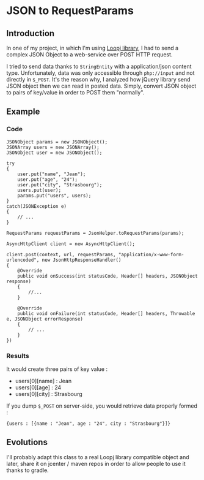 # JSON to RequestParams

## Introduction

In one of my project, in which I'm using [Loopj library](http://loopj.com/android-async-http/), I had to send a complex JSON Object to a web-service over POST HTTP request.

I tried to send data thanks to `StringEntity` with a application/json content type. Unfortunately, data was only accessible through `php://input` and not directly in `$_POST`. It's the reason why, I analyzed how jQuery library send JSON object then we can read in posted data. Simply, convert JSON object to pairs of key/value in order to POST them "normally".

## Example

### Code

    JSONObject params = new JSONObject();
    JSONArray users = new JSONArray();
    JSONObject user = new JSONObject();

    try
    {
        user.put("name", "Jean");
        user.put("age", "24");
        user.put("city", "Strasbourg");
        users.put(user);
        params.put("users", users);
    }
    catch(JSONException e)
    {
        // ...
    }

    RequestParams requestParams = JsonHelper.toRequestParams(params);

    AsyncHttpClient client = new AsyncHttpClient();

    client.post(context, url, requestParams, "application/x-www-form-urlencoded", new JsonHttpResponseHandler()
    {
        @Override
        public void onSuccess(int statusCode, Header[] headers, JSONObject response)
        {
            //...       
        }

        @Override
        public void onFailure(int statusCode, Header[] headers, Throwable e, JSONObject errorResponse)
        {
            // ...
        }
    })

### Results

It would create three pairs of key value :

- users[0][name] : Jean
- users[0][age] : 24
- users[0][city] : Strasbourg

If you dump `$_POST` on server-side, you would retrieve data properly formed :

    {users : [{name : "Jean", age : "24", city : "Strasbourg"}]}

## Evolutions

I'll probably adapt this class to a real Loopj library compatible object and later, share it on jcenter / maven repos in order to allow people to use it thanks to gradle.
